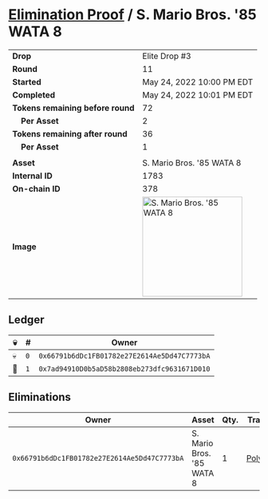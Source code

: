 # [Elimination Proof](./readme.md) / S. Mario Bros. &#039;85 WATA 8

|||
|---|---|
| **Drop** | Elite Drop #3 |
| **Round** | 11 |
| **Started** | May 24, 2022 10:00 PM EDT |
| **Completed** | May 24, 2022 10:01 PM EDT |
| **Tokens remaining before round** | 72 |
| **&nbsp;&nbsp;&nbsp;&nbsp;Per Asset** | 2 |
| **Tokens remaining after round** | 36 |
| **&nbsp;&nbsp;&nbsp;&nbsp;Per Asset** | 1 |
| | |
| **Asset** | S. Mario Bros. &#039;85 WATA 8 |
| **Internal ID** | 1783 |
| **On-chain ID** | 378 |
| **Image** | <img src="https://tcdn.blokpax.com/9648a5d9-189a-4d7a-81a6-fd4b31f78233/276565c95656c4433f1a0d850bc4f37dfd8743dd7ba890c3cd8c1160421f2c19.png" height="200" alt="S. Mario Bros. &#039;85 WATA 8" /> |

## Ledger

| 💀 | # | Owner |
| --- | --- | --- |
| 💀 | `0` | `0x66791b6dDc1FB01782e27E2614Ae5Dd47C7773bA` |
| 👑 | `1` | `0x7ad94910D0b5aD58b2808eb273dfc9631671D010` |


## Eliminations

| Owner | Asset | Qty. | Transaction |
| --- | --- | --- | --- |
| `0x66791b6dDc1FB01782e27E2614Ae5Dd47C7773bA` | S. Mario Bros. '85 WATA 8 | 1 | [Polygonscan](https://polygonscan.com/tx/0x9e52e4d845b91193ced7cd8ff81e83b104d71fae683935481b886669f6b25c98) |
